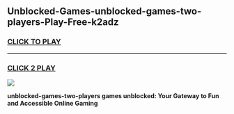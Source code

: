 
## Unblocked-Games-unblocked-games-two-players-Play-Free-k2adz
<h3>
<a href="https://premium76.site?title=unblocked-games-two-players&ref=23A">CLICK TO PLAY</a></h3>
<hr>

<h3>
<a href="https://premium76.site?title=unblocked-games-two-players&ref=23A">CLICK 2 PLAY</a>
  
</h3>

<a href="https://premium76.site?title=unblocked-games-two-players&ref=23A"><img src="https://clearcache.store/games.png"></a>


**unblocked-games-two-players games unblocked: Your Gateway to Fun and Accessible Online Gaming**
